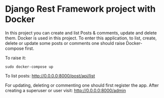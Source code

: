 # Django Rest Framework project with Docker

In this project you can create and list Posts & comments, update and delete them. Docker is used in this project. 
To enter this application, to list, create, delete or update some posts or comments one should raise Docker-compose first. 

To raise it:
```
sudo docker-compose up
```

To list posts:
http://0.0.0.0:8000/post/api/list

For updating, deleting or commenting one should first register the app. After creating a superuser or user visit:
http://0.0.0.0:8000/admin
